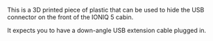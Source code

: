 This is a 3D printed piece of plastic that can be used to hide the USB connector on the front of the IONIQ 5 cabin.

It expects you to have a down-angle USB extension cable plugged in.